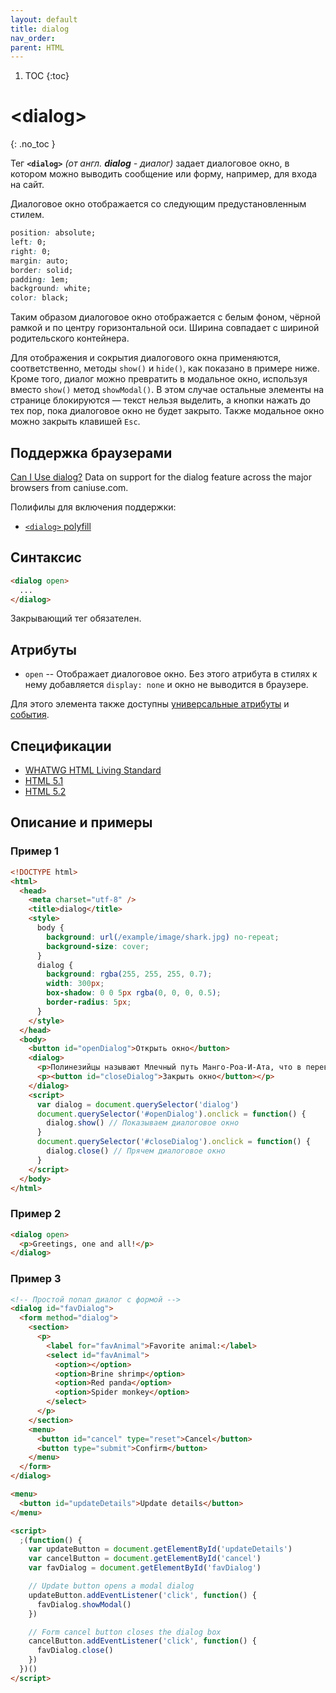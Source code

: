 ```yaml
---
layout: default
title: dialog
nav_order:
parent: HTML
---
```


<!-- prettier-ignore-start -->
1. TOC
{:toc}

# &lt;dialog&gt;
{: .no_toc }
<!-- prettier-ignore-end -->

Тег **`<dialog>`** _(от англ. **dialog** - диалог)_ задает диалоговое окно, в котором можно выводить сообщение или форму, например, для входа на сайт.

Диалоговое окно отображается со следующим предустановленным стилем.

```css
position: absolute;
left: 0;
right: 0;
margin: auto;
border: solid;
padding: 1em;
background: white;
color: black;
```

Таким образом диалоговое окно отображается с белым фоном, чёрной рамкой и по центру горизонтальной оси. Ширина совпадает с шириной родительского контейнера.

Для отображения и сокрытия диалогового окна применяются, соответственно, методы `show()` и `hide()`, как показано в примере ниже. Кроме того, диалог можно превратить в модальное окно, используя вместо `show()` метод `showModal()`. В этом случае остальные элементы на странице блокируются — текст нельзя выделить, а кнопки нажать до тех пор, пока диалоговое окно не будет закрыто. Также модальное окно можно закрыть клавишей `Esc`.

## Поддержка браузерами

<p class="ciu_embed" data-feature="dialog" data-periods="future_1,current,past_1,past_2">
  <a href="http://caniuse.com/#feat=dialog">Can I Use dialog?</a> Data on support for the dialog feature across the major browsers from caniuse.com.
</p>

Полифилы для включения поддержки:

- [`<dialog>` polyfill](https://github.com/Modernizr/Modernizr/wiki/HTML5-Cross-Browser-Polyfills#dialog)

## Синтаксис

```html
<dialog open>
  ...
</dialog>
```

Закрывающий тег обязателен.

## Атрибуты

- `open` -- Отображает диалоговое окно. Без этого атрибута в стилях к нему добавляется `display: none` и окно не выводится в браузере.

Для этого элемента также доступны [универсальные атрибуты](/lib/uni-attr/) и [события](/lib/events/).

## Спецификации

- [WHATWG HTML Living Standard](https://html.spec.whatwg.org/multipage/forms.html#the-dialog-element)
- [HTML 5.1](http://www.w3.org/html/wg/drafts/html/master/interactive-elements.html#the-dialog-element)
- [HTML 5.2](https://www.w3.org/TR/html52/interactive-elements.html#elementdef-dialog)

## Описание и примеры

### Пример 1

```html
<!DOCTYPE html>
<html>
  <head>
    <meta charset="utf-8" />
    <title>dialog</title>
    <style>
      body {
        background: url(/example/image/shark.jpg) no-repeat;
        background-size: cover;
      }
      dialog {
        background: rgba(255, 255, 255, 0.7);
        width: 300px;
        box-shadow: 0 0 5px rgba(0, 0, 0, 0.5);
        border-radius: 5px;
      }
    </style>
  </head>
  <body>
    <button id="openDialog">Открыть окно</button>
    <dialog>
      <p>Полинезийцы называют Млечный путь Манго-Роа-И-Ата, что в переводе с маори означает «Длинная акула на рассвете».</p>
      <p><button id="closeDialog">Закрыть окно</button></p>
    </dialog>
    <script>
      var dialog = document.querySelector('dialog')
      document.querySelector('#openDialog').onclick = function() {
        dialog.show() // Показываем диалоговое окно
      }
      document.querySelector('#closeDialog').onclick = function() {
        dialog.close() // Прячем диалоговое окно
      }
    </script>
  </body>
</html>
```

### Пример 2

```html
<dialog open>
  <p>Greetings, one and all!</p>
</dialog>
```

### Пример 3

```html
<!-- Простой попап диалог с формой -->
<dialog id="favDialog">
  <form method="dialog">
    <section>
      <p>
        <label for="favAnimal">Favorite animal:</label>
        <select id="favAnimal">
          <option></option>
          <option>Brine shrimp</option>
          <option>Red panda</option>
          <option>Spider monkey</option>
        </select>
      </p>
    </section>
    <menu>
      <button id="cancel" type="reset">Cancel</button>
      <button type="submit">Confirm</button>
    </menu>
  </form>
</dialog>

<menu>
  <button id="updateDetails">Update details</button>
</menu>

<script>
  ;(function() {
    var updateButton = document.getElementById('updateDetails')
    var cancelButton = document.getElementById('cancel')
    var favDialog = document.getElementById('favDialog')

    // Update button opens a modal dialog
    updateButton.addEventListener('click', function() {
      favDialog.showModal()
    })

    // Form cancel button closes the dialog box
    cancelButton.addEventListener('click', function() {
      favDialog.close()
    })
  })()
</script>
```
